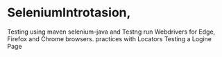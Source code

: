 # SeleniumIntrotasion,  
Testing using maven selenium-java and Testng 
run Webdrivers for Edge, Firefox and Chrome browsers. 
practices with Locators 
Testing a Logine Page
